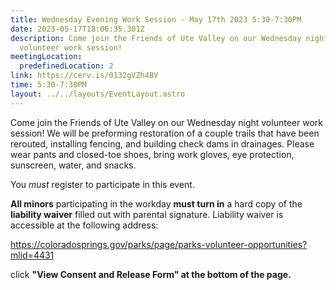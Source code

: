 ```yaml
---
title: Wednesday Evening Work Session - May 17th 2023 5:30-7:30PM
date: 2023-05-17T18:06:35.301Z
description: Come join the Friends of Ute Valley on our Wednesday night
  volunteer work session!
meetingLocation:
  predefinedLocation: 2
link: https://cerv.is/0132gVZh4BV
time: 5:30-7:30PM
layout: ../../layouts/EventLayout.astro
---
```

Come join the Friends of Ute Valley on our Wednesday night volunteer work session! We will be preforming restoration of a couple trails that have been rerouted, installing fencing, and building check dams in drainages. Please wear pants and closed-toe shoes, bring work gloves, eye protection, sunscreen, water, and snacks.

You *must* register to participate in this event.

**All minors** participating in the workday **must turn in** a hard copy of the **liability waiver** filled out with parental signature. Liability waiver is accessible at the following address:

<https://coloradosprings.gov/parks/page/parks-volunteer-opportunities?mlid=4431>

click **"View Consent and Release Form" at the bottom of the page.**